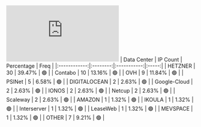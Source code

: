 ![Diagramm](https://github.com/obajay/StateSync-snapshots/blob/main/Projects/Planq/1/README.md)
| Data Center | IP Count | Percentage | Freq |
|:------------:|:--------:|:-----------:|:-----:|
| HETZNER | 30 | 39.47% | 🟢 |
| Contabo | 10 | 13.16% | 🟢 |
| OVH | 9 | 11.84% | 🟢 |
| PSINet | 5 | 6.58% | 🟢 |
| DIGITALOCEAN | 2 | 2.63% | 🟢 |
| Google-Cloud | 2 | 2.63% | 🟢 |
| IONOS | 2 | 2.63% | 🟢 |
| Netcup | 2 | 2.63% | 🟢 |
| Scaleway | 2 | 2.63% | 🟢 |
| AMAZON | 1 | 1.32% | 🟢 |
| IKOULA | 1 | 1.32% | 🟢 |
| Interserver | 1 | 1.32% | 🟢 |
| LeaseWeb | 1 | 1.32% | 🟢 |
| MEVSPACE | 1 | 1.32% | 🟢 |
| OTHER | 7 | 9.21% | 🟢 |